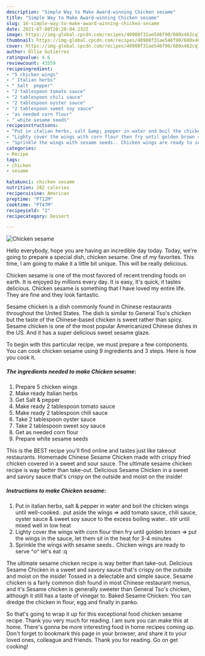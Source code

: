 ```yaml
---
description: "Simple Way to Make Award-winning Chicken sesame"
title: "Simple Way to Make Award-winning Chicken sesame"
slug: 16-simple-way-to-make-award-winning-chicken-sesame
date: 2021-07-08T20:28:04.232Z
image: https://img-global.cpcdn.com/recipes/40908f31ae546f90/680x482cq70/chicken-sesame-recipe-main-photo.jpg
thumbnail: https://img-global.cpcdn.com/recipes/40908f31ae546f90/680x482cq70/chicken-sesame-recipe-main-photo.jpg
cover: https://img-global.cpcdn.com/recipes/40908f31ae546f90/680x482cq70/chicken-sesame-recipe-main-photo.jpg
author: Ollie Gutierrez
ratingvalue: 4.6
reviewcount: 43559
recipeingredient:
- "5 chicken wings"
- " Italian herbs"
- " Salt  pepper"
- "2 tablespoon tomato sauce"
- "2 tablespoon chili sauce"
- "2 tablespoon oyster sauce"
- "2 tablespoon sweet soy sauce"
- "as needed corn flour"
- " white sesame seeds"
recipeinstructions:
- "Put in italian herbs, salt &amp; pepper in water and boil the chicken wings until well-cooked.. put aside the wings =&gt; add tomato sauce, chili sauce, oyster sauce &amp; sweet soy sauce to the excess boiling water.. stir until mixed well in low heat"
- "Lighty cover the wings with corn flour then fry until golden brown =&gt; put the wings in the sauce, let them sit in the heat for 3-4 minutes"
- "Sprinkle the wings with sesame seeds.. Chicken wings are ready to serve ^o^ let&#39;s eat :q"
categories:
- Recipe
tags:
- chicken
- sesame

katakunci: chicken sesame 
nutrition: 282 calories
recipecuisine: American
preptime: "PT12M"
cooktime: "PT47M"
recipeyield: "2"
recipecategory: Dessert

---
```



![Chicken sesame](https://img-global.cpcdn.com/recipes/40908f31ae546f90/680x482cq70/chicken-sesame-recipe-main-photo.jpg)

Hello everybody, hope you are having an incredible day today. Today, we're going to prepare a special dish, chicken sesame. One of my favorites. This time, I am going to make it a little bit unique. This will be really delicious.

Chicken sesame is one of the most favored of recent trending foods on earth. It is enjoyed by millions every day. It is easy, it's quick, it tastes delicious. Chicken sesame is something that I have loved my entire life. They are fine and they look fantastic.

Sesame chicken is a dish commonly found in Chinese restaurants throughout the United States. The dish is similar to General Tso&#39;s chicken but the taste of the Chinese-based chicken is sweet rather than spicy. Sesame chicken is one of the most popular Americanized Chinese dishes in the US. And it has a super delicious sweet sesame glaze.


To begin with this particular recipe, we must prepare a few components. You can cook chicken sesame using 9 ingredients and 3 steps. Here is how you cook it.

<!--inarticleads1-->

##### The ingredients needed to make Chicken sesame:

1. Prepare 5 chicken wings
1. Make ready  Italian herbs
1. Get  Salt &amp; pepper
1. Make ready 2 tablespoon tomato sauce
1. Make ready 2 tablespoon chili sauce
1. Take 2 tablespoon oyster sauce
1. Take 2 tablespoon sweet soy sauce
1. Get as needed corn flour
1. Prepare  white sesame seeds


This is the BEST recipe you&#39;ll find online and tastes just like takeout restaurants. Homemade Chinese Sesame Chicken made with crispy fried chicken covered in a sweet and sour sauce. The ultimate sesame chicken recipe is way better than take-out. Delicious Sesame Chicken in a sweet and savory sauce that&#39;s crispy on the outside and moist on the inside! 

<!--inarticleads2-->

##### Instructions to make Chicken sesame:

1. Put in italian herbs, salt &amp; pepper in water and boil the chicken wings until well-cooked.. put aside the wings =&gt; add tomato sauce, chili sauce, oyster sauce &amp; sweet soy sauce to the excess boiling water.. stir until mixed well in low heat
1. Lighty cover the wings with corn flour then fry until golden brown =&gt; put the wings in the sauce, let them sit in the heat for 3-4 minutes
1. Sprinkle the wings with sesame seeds.. Chicken wings are ready to serve ^o^ let&#39;s eat :q


The ultimate sesame chicken recipe is way better than take-out. Delicious Sesame Chicken in a sweet and savory sauce that&#39;s crispy on the outside and moist on the inside! Tossed in a delectable and simple sauce. Sesame chicken is a fairly common dish found in most Chinese restaurant menus, and it&#39;s Sesame chicken is generally sweeter than General Tso&#39;s chicken, although it still has a taste of vinegar to. Baked Sesame Chicken: You can dredge the chicken in flour, egg and finally in panko. 

So that's going to wrap it up for this exceptional food chicken sesame recipe. Thank you very much for reading. I am sure you can make this at home. There's gonna be more interesting food in home recipes coming up. Don't forget to bookmark this page in your browser, and share it to your loved ones, colleague and friends. Thank you for reading. Go on get cooking!
